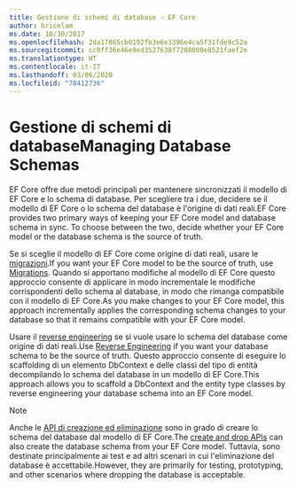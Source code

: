 ```yaml
---
title: Gestione di schemi di database - EF Core
author: bricelam
ms.date: 10/30/2017
ms.openlocfilehash: 2da17865cb0192fb3e6e3396e4ca5f31fde9c52a
ms.sourcegitcommit: cc0ff36e46e9ed3527638f7208000e8521faef2e
ms.translationtype: HT
ms.contentlocale: it-IT
ms.lasthandoff: 03/06/2020
ms.locfileid: "78412736"
---
```

# <a name="managing-database-schemas"></a><span data-ttu-id="60899-102">Gestione di schemi di database</span><span class="sxs-lookup"><span data-stu-id="60899-102">Managing Database Schemas</span></span>

<span data-ttu-id="60899-103">EF Core offre due metodi principali per mantenere sincronizzati il modello di EF Core e lo schema di database. Per scegliere tra i due, decidere se il modello di EF Core o lo schema del database è l'origine di dati reali.</span><span class="sxs-lookup"><span data-stu-id="60899-103">EF Core provides two primary ways of keeping your EF Core model and database schema in sync. To choose between the two, decide whether your EF Core model or the database schema is the source of truth.</span></span>

<span data-ttu-id="60899-104">Se si sceglie il modello di EF Core come origine di dati reali, usare le [migrazioni][1].</span><span class="sxs-lookup"><span data-stu-id="60899-104">If you want your EF Core model to be the source of truth, use [Migrations][1].</span></span> <span data-ttu-id="60899-105">Quando si apportano modifiche al modello di EF Core questo approccio consente di applicare in modo incrementale le modifiche corrispondenti dello schema al database, in modo che rimanga compatibile con il modello di EF Core.</span><span class="sxs-lookup"><span data-stu-id="60899-105">As you make changes to your EF Core model, this approach incrementally applies the corresponding schema changes to your database so that it remains compatible with your EF Core model.</span></span>

<span data-ttu-id="60899-106">Usare il [reverse engineering][2] se si vuole usare lo schema del database come origine di dati reali.</span><span class="sxs-lookup"><span data-stu-id="60899-106">Use [Reverse Engineering][2] if you want your database schema to be the source of truth.</span></span> <span data-ttu-id="60899-107">Questo approccio consente di eseguire lo scaffolding di un elemento DbContext e delle classi del tipo di entità decompilando lo schema del database in un modello di EF Core.</span><span class="sxs-lookup"><span data-stu-id="60899-107">This approach allows you to scaffold a DbContext and the entity type classes by reverse engineering your database schema into an EF Core model.</span></span>

> [!NOTE]
> <span data-ttu-id="60899-108">Anche le [API di creazione ed eliminazione][3] sono in grado di creare lo schema del database dal modello di EF Core.</span><span class="sxs-lookup"><span data-stu-id="60899-108">The [create and drop APIs][3] can also create the database schema from your EF Core model.</span></span> <span data-ttu-id="60899-109">Tuttavia, sono destinate principalmente ai test e ad altri scenari in cui l'eliminazione del database è accettabile.</span><span class="sxs-lookup"><span data-stu-id="60899-109">However, they are primarily for testing, prototyping, and other scenarios where dropping the database is acceptable.</span></span>


  [1]: migrations/index.md
  [2]: scaffolding.md
  [3]: ensure-created.md
